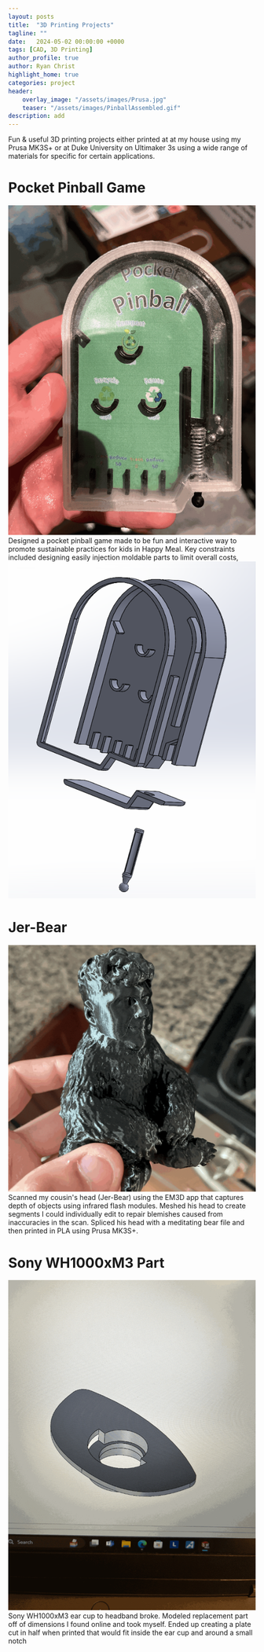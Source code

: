 ```yaml
---
layout: posts
title:  "3D Printing Projects"
tagline: ""
date:   2024-05-02 00:00:00 +0000
tags: [CAD, 3D Printing]
author_profile: true
author: Ryan Christ
highlight_home: true
categories: project
header:
    overlay_image: "/assets/images/Prusa.jpg"
    teaser: "/assets/images/PinballAssembled.gif"
description: add
---
```

Fun & useful 3D printing projects either printed at at my house using my Prusa MK3S+ or at Duke University on Ultimaker 3s using a wide range of materials for specific for certain applications.

# Pocket Pinball Game
![pinball](/assets/images/PinballAssembled.gif)
Designed a pocket pinball game made to be fun and interactive way to promote sustainable practices for kids in Happy Meal. Key constraints included designing easily injection moldable parts to limit overall costs,
![pinball](/assets/images/PinballCAD.png)

# Jer-Bear
![jer](/assets/images/Jer1.gif)
Scanned my cousin's head (Jer-Bear) using the EM3D app that captures depth of objects using infrared flash modules. Meshed his head to create segments I could individually edit to repair blemishes caused from inaccuracies in the scan. Spliced his head with a meditating bear file and then printed in PLA using Prusa MK3S+.

# Sony WH1000xM3 Part
![sony](/assets/images/SonyCAD.gif)
Sony WH1000xM3 ear cup to headband broke. Modeled replacement part off of dimensions I found online and took myself. Ended up creating a plate cut in half when printed that would fit inside the ear cup and around a small notch 
